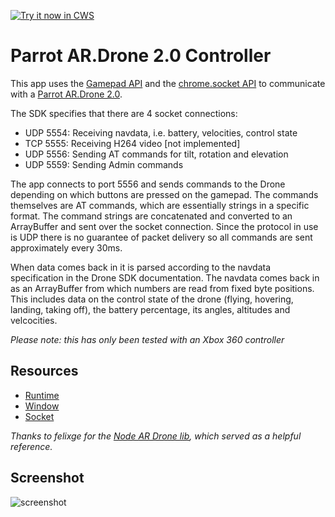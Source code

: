 <a target="_blank" href="https://chrome.google.com/webstore/detail/lhdfniaagbjbipjmgfbnlbcmlbcgklkh">![Try it now in CWS](https://raw.github.com/GoogleChrome/chrome-app-samples/master/tryitnowbutton.png "Click here to install this sample from the Chrome Web Store")</a>


# Parrot AR.Drone 2.0 Controller

This app uses the [Gamepad API](http://www.html5rocks.com/en/tutorials/doodles/gamepad/) and the [chrome.socket API](http://developer.chrome.com/apps/socket.html) to communicate with
a [Parrot AR.Drone 2.0](http://ardrone2.parrot.com/).

The SDK specifies that there are 4 socket connections:

* UDP 5554: Receiving navdata, i.e. battery, velocities, control state
* TCP 5555: Receiving H264 video [not implemented]
* UDP 5556: Sending AT commands for tilt, rotation and elevation
* UDP 5559: Sending Admin commands

The app connects to port 5556 and sends commands to the Drone depending on which
buttons are pressed on the gamepad. The commands themselves are AT commands, which
are essentially strings in a specific format. The command strings are concatenated
and converted to an ArrayBuffer and sent over the socket connection. Since the
protocol in use is UDP there is no guarantee of packet delivery so all commands
are sent approximately every 30ms.

When data comes back in it is parsed according to the navdata specification in
the Drone SDK documentation. The navdata comes back in as an ArrayBuffer from which
numbers are read from fixed byte positions. This includes data on the control
state of the drone (flying, hovering, landing, taking off), the battery percentage,
its angles, altitudes and velcocities.

_Please note: this has only been tested with an Xbox 360 controller_

## Resources

* [Runtime](http://developer.chrome.com/apps/app.runtime.html)
* [Window](http://developer.chrome.com/apps/app.window.html)
* [Socket](http://developer.chrome.com/apps/socket.html)

_Thanks to felixge for the [Node AR Drone lib](https://github.com/felixge/node-ar-drone), which served as a helpful reference._
     
## Screenshot
![screenshot](/apps/samples/parrot-ar-drone/assets/screenshot_1280_800.png)

